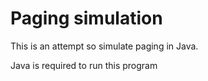 # Paging simulation

This is an attempt so simulate paging in Java.

Java is required to run this program
